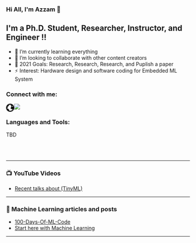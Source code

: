 ### Hi All, I'm Azzam 👋

## I'm a Ph.D. Student, Researcher, Instructor, and Engineer !!

- 🔭 I’m currently learning everything  
- 👯 I’m looking to collaborate with other content creators
- 🥅 2021 Goals: Research, Research, Research, and Puplish a paper
- ⚡ Interest: Hardware design and software coding for Embedded ML System 


### Connect with me:

[<img align="left"  width="22px" src="https://raw.githubusercontent.com/iconic/open-iconic/master/svg/globe.svg" />][website]
[<img align="left"  width="22px" src="https://cdn.jsdelivr.net/npm/simple-icons@v3/icons/linkedin.svg" />][linkedin]
  
<br />

### Languages and Tools:

TBD

<br />
<br />

---

### 📺 YouTube Videos 

<!-- YOUTUBE:START -->
- [Recent talks about (TinyML)](https://www.youtube.com/playlist?list=PLeisuBi-nfBOb-C2Fu3JgKvfKueoFlnUp)
<!-- YOUTUBE:END -->

---

### 📕 Machine Learning articles and posts

<!-- BLOG-POST-LIST:START -->
- [100-Days-Of-ML-Code](https://github.com/Avik-Jain/100-Days-Of-ML-Code)
- [Start here with Machine Learning](https://machinelearningmastery.com/start-here/)
<!-- BLOG-POST-LIST:END -->

---

</details>

[website]: https://azzam.page
[linkedin]: https://www.linkedin.com/in/azzamabdulrahman/

